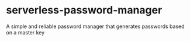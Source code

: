 # serverless-password-manager
A simple and reliable password manager that generates passwords based on a master key
